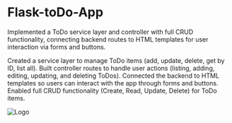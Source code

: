 # Flask-toDo-App
Implemented a ToDo service layer and controller with full CRUD functionality, connecting backend routes to HTML templates for user interaction via forms and buttons.

Created a service layer to manage ToDo items (add, update, delete, get by ID, list all).
Built controller routes to handle user actions (listing, adding, editing, updating, and deleting ToDos).
Connected the backend to HTML templates so users can interact with the app through forms and buttons.
Enabled full CRUD functionality (Create, Read, Update, Delete) for ToDo items.

![Logo](https://nordicapis.com/wp-content/uploads/How-to-Create-an-API-Using-The-Flask-Framework.png)
